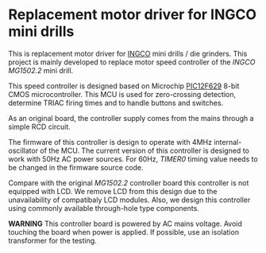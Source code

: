 
# Replacement motor driver for INGCO mini drills

This is replacement motor driver for [INGCO](http://ingcotools.com) mini drills / die grinders. This project is mainly developed to replace motor speed controller of the *INGCO  MG1502.2* mini drill. 

This speed controller is designed based on Microchip [PIC12F629](https://www.microchip.com/wwwproducts/en/PIC12F629) 8-bit CMOS microcontroller.  This MCU is used for zero-crossing detection, determine TRIAC firing times and to handle buttons and switches.

As an original board, the controller supply comes from the mains through a simple RCD circuit. 

The firmware of this controller is design to operate with 4MHz internal-oscillator of the MCU. The current version of this controller is designed to work with 50Hz AC power sources. For 60Hz, *TIMER0* timing value needs to be changed in the firmware source code. 

Compare with the original *MG1502.2* controller board this controller is not equipped with LCD. We remove LCD from this design due to the unavailability of compatibaly LCD modules. Also, we design this controller using commonly available through-hole type components.  

**WARNING**
This controller board is powered by AC mains voltage. Avoid touching the board when power is applied. If possible, use an isolation transformer for the testing.
